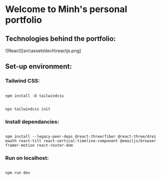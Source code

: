 # Welcome to Minh's personal portfolio
## Technologies behind the portfolio:
![React][src\assets\tech\reactjs.png]


## Set-up environment:

### Tailwind CSS:
<code>
npm install -D tailwindcss

npx tailwindcss init
</code>

### Install dependancies:
<code>
npm install --legacy-peer-deps @react-three/fiber @react-three/drei maath react-tilt react-vertical-timeline-component @emailjs/browser framer-motion react-router-dom
</code>

### Run on localhost: 
<code>
npm run dev
</code>
